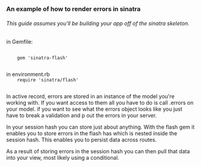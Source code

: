 ### An example of how to render errors in sinatra
###### This guide assumes you'll be building your app off of the sinatra skeleton.

in Gemfile:
<p>
  <code>
    gem 'sinatra-flash'
  </code>
</p>
<p>
  in environment.rb
  <code>
    require 'sinatra/flash'
  </code>
</p>
<p>
  In active record, errors are stored in an instance of the model you're working with. If you want access to them all you have to do is call .errors on your model. if you want to see what the errors object looks like you just have to break a validation and p out the errors in your server.
</p>
<p>
  In your session hash you can store just about anything. With the flash gem it enables you to store errors in the flash has which is nested inside the session hash. This enables you to persist data across routes.
</p>

<p>
  As a result of storing errors in the session hash you can then pull that data into your view, most likely using a conditional.
</p>
